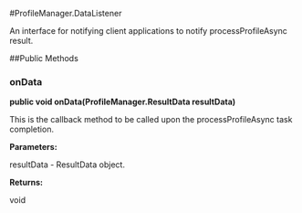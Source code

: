 #ProfileManager.DataListener

An interface for notifying client applications to notify processProfileAsync result.

 

##Public Methods

### onData

**public void onData(ProfileManager.ResultData resultData)**

This is the callback method to be called upon the processProfileAsync task completion.

**Parameters:**

resultData - ResultData object.

**Returns:**

void

